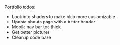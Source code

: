 Portfolio todos:

- Look into shaders to make blob more customizable
- Update abouts page with a better header
- Mobile nav bar too thick
- Get better pictures
- Cleanup code base
